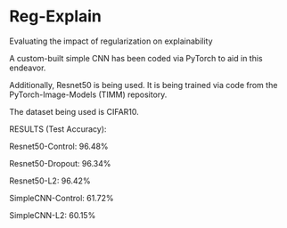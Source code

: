 # Reg-Explain
Evaluating the impact of regularization on explainability

A custom-built simple CNN has been coded via PyTorch to aid in this endeavor.

Additionally, Resnet50 is being used. It is being trained via code from the PyTorch-Image-Models (TIMM) repository.

The dataset being used is CIFAR10.


RESULTS (Test Accuracy):

Resnet50-Control: 96.48%

Resnet50-Dropout: 96.34%

Resnet50-L2: 96.42%

SimpleCNN-Control: 61.72%

SimpleCNN-L2: 60.15%

